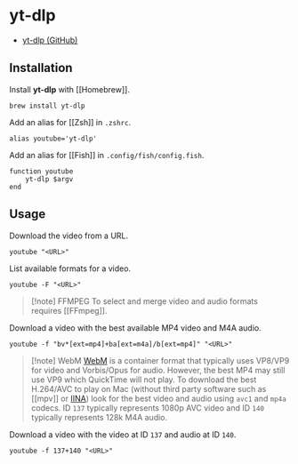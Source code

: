 # yt-dlp

- [yt-dlp (GitHub)](https://github.com/yt-dlp/yt-dlp)

## Installation

Install **yt-dlp** with [[Homebrew]].

```shell
brew install yt-dlp
```

Add an alias for [[Zsh]] in `.zshrc`.

```shell
alias youtube='yt-dlp'
```

Add an alias for [[Fish]] in `.config/fish/config.fish`.

```shell
function youtube
	yt-dlp $argv
end
```

## Usage

Download the video from a URL.

```shell
youtube "<URL>"
```

List available formats for a video.

```shell
youtube -F "<URL>"
```

> [!note] FFMPEG
> To select and merge video and audio formats requires [[FFmpeg]].

Download a video with the best available MP4 video and M4A audio.

```shell
youtube -f "bv*[ext=mp4]+ba[ext=m4a]/b[ext=mp4]" "<URL>"
```

> [!note] WebM
> [WebM](https://www.webmproject.org) is a container format that typically uses VP8/VP9 for video and Vorbis/Opus for audio. However, the best MP4 may still use VP9 which QuickTime will not play. To download the best H.264/AVC to play on Mac (without third party software such as [[mpv]] or [IINA](https://iina.io)) look for the best video and audio using `avc1` and `mp4a` codecs. ID `137` typically represents 1080p AVC video and ID `140` typically represents 128k M4A audio.

Download a video with the video at ID `137` and audio at ID `140`.

```shell
youtube -f 137+140 "<URL>"
```

